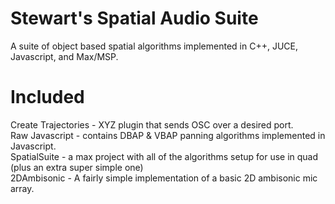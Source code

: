 # Stewart's Spatial Audio Suite
A suite of object based spatial algorithms implemented in C++, JUCE, Javascript, and Max/MSP. 

# Included
Create Trajectories - XYZ plugin that sends OSC over a desired port. 
<br>
Raw Javascript - contains DBAP & VBAP panning algorithms implemented in Javascript. 
<br>
SpatialSuite - a max project with all of the algorithms setup for use in quad (plus an extra super simple one)
<br>
2DAmbisonic - A fairly simple implementation of a basic 2D ambisonic mic array. 

